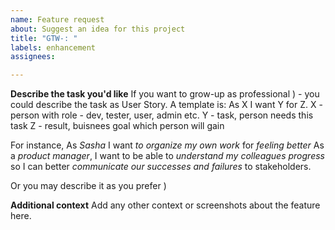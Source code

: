 ```yaml
---
name: Feature request
about: Suggest an idea for this project
title: "GTW-: "
labels: enhancement
assignees: 

---
```


**Describe the task you'd like**
If you want to grow-up as professional ) - you could describe the task as User Story. A template is:
As X I want Y for Z.
X - person with role - dev, tester, user, admin etc.
Y - task, person needs this task
Z - result, buisnees goal which person will gain 

For instance, 
As *Sasha* I want *to organize my own work* for *feeling better* 
As a *product manager*, I want to be able to *understand my colleagues progress* so I can better *communicate our successes and failures* to stakeholders.

Or you may describe it as you prefer )

**Additional context**
Add any other context or screenshots about the feature here.
